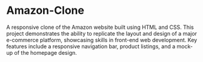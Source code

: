 # Amazon-Clone
A responsive clone of the Amazon website built using HTML and CSS. This project demonstrates the ability to replicate the layout and design of a major e-commerce platform, showcasing skills in front-end web development. Key features include a responsive navigation bar, product listings, and a mock-up of the homepage design.
